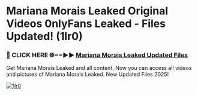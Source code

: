 # Mariana Morais Leaked Original Videos 0nlyFans Leaked - Files Updated! (1lr0)

<h3>🔴 CLICK HERE 🌐==►► <a href="https://tinyurl.com/ehrbuxhb" rel="nofollow">Mariana Morais Leaked Updated Files</a></h3>

Get Mariana Morais Leaked and all content. Now you can access all videos and pictures of Mariana Morais Leaked. New Updated Files 2025!

[![1lr0](https://i.imgur.com/lVYEuWS.gif)](https://tinyurl.com/ehrbuxhb)

